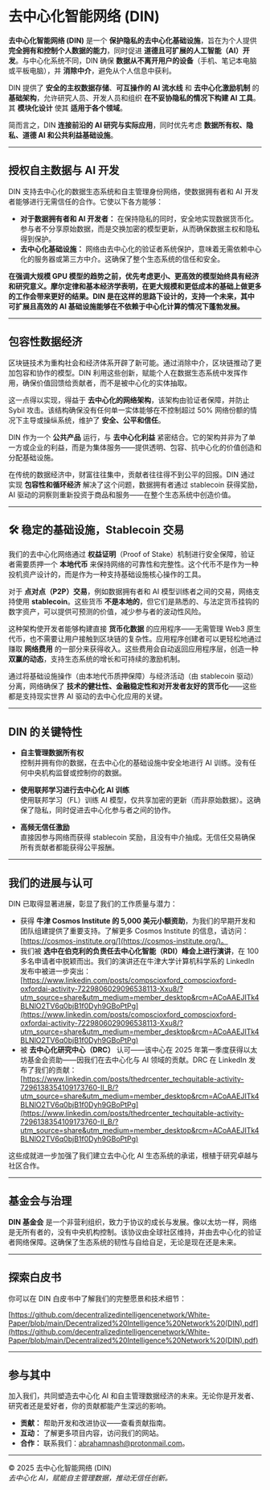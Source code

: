 # 去中心化智能网络 (DIN)

**去中心化智能网络 (DIN)** 是一个 **保护隐私的去中心化基础设施**，旨在为个人提供 **完全拥有和控制个人数据的能力**，同时促进 **道德且可扩展的人工智能（AI）开发**。与中心化系统不同，DIN 确保 **数据从不离开用户的设备**（手机、笔记本电脑或平板电脑），并 **消除中介**，避免从个人信息中获利。

DIN 提供了 **安全的主权数据存储**、**可互操作的 AI 流水线** 和 **去中心化激励机制** 的 **基础架构**，允许研究人员、开发人员和组织 **在不妥协隐私的情况下构建 AI 工具**。其 **模块化设计** 使其 **适用于各个领域**。

简而言之，DIN **连接前沿的 AI 研究与实际应用**，同时优先考虑 **数据所有权、隐私、道德 AI 和公共利益基础设施**。

---

## 授权自主数据与 AI 开发

DIN 支持去中心化的数据生态系统和自主管理身份网络，使数据拥有者和 AI 开发者能够进行无需信任的合作。它使以下各方能够：

- **对于数据拥有者和 AI 开发者：** 在保持隐私的同时，安全地实现数据货币化。参与者不分享原始数据，而是交换加密的模型更新，从而确保数据主权和隐私得到保护。
- **去中心化基础设施：** 网络由去中心化的验证者系统保护，意味着无需依赖中心化的服务器或第三方中介。这确保了整个生态系统的信任和安全。

**在强调大规模 GPU 模型的趋势之前，优先考虑更小、更高效的模型始终具有经济和研究意义。摩尔定律和基本经济学表明，在更大规模和更低成本的基础上做更多的工作会带来更好的结果。DIN 是在这样的思路下设计的，支持一个未来，其中可扩展且高效的 AI 基础设施能够在不依赖于中心化计算的情况下蓬勃发展。**

---

## 包容性数据经济

区块链技术为重构社会和经济体系开辟了新可能。通过消除中介，区块链推动了更加包容和协作的模型。DIN 利用这些创新，赋能个人在数据生态系统中发挥作用，确保价值回馈给贡献者，而不是被中心化的实体抽取。

这一点得以实现，得益于 **去中心化的网络架构**，该架构由验证者保障，并防止 Sybil 攻击。该结构确保没有任何单一实体能够在不控制超过 50% 网络份额的情况下主导或操纵系统，维护了 **安全、公平和信任**。

DIN 作为一个 **公共产品** 运行，与 **去中心化利益** 紧密结合。它的架构并非为了单一方或企业的利益，而是为集体服务——提供透明、包容、抗中心化的价值创造和分配基础设施。

在传统的数据经济中，财富往往集中，贡献者往往得不到公平的回报。DIN 通过实现 **包容性和循环经济** 解决了这个问题，数据拥有者通过 stablecoin 获得奖励，AI 驱动的洞察则重新投资于商品和服务——在整个生态系统中创造价值。

---

## 🛠️ 稳定的基础设施，Stablecoin 交易

我们的去中心化网络通过 **权益证明**（Proof of Stake）机制进行安全保障，验证者需要质押一个 **本地代币** 来保持网络的可靠性和完整性。这个代币不是作为一种投机资产设计的，而是作为一种支持基础设施核心操作的工具。

对于 **点对点（P2P）交易**，例如数据拥有者和 AI 模型训练者之间的交易，网络支持使用 **stablecoin**。这些货币 **不是本地的**，但它们是熟悉的、与法定货币挂钩的数字资产，可以提供可预测的价值，减少参与者的波动性风险。

这种架构使开发者能够构建直接 **货币化数据** 的应用程序——无需管理 Web3 原生代币，也不需要让用户接触到区块链的复杂性。应用程序创建者可以更轻松地通过赚取 **网络费用** 的一部分来获得收入。这些费用会自动返回应用程序层，创造一种 **双赢的动态**，支持生态系统的增长和可持续的激励机制。

通过将基础设施操作（由本地代币质押保障）与经济活动（由 stablecoin 驱动）分离，网络确保了 **技术的健壮性、金融稳定性和对开发者友好的货币化**——这些都是支持现实世界 AI 驱动的去中心化应用的关键。

---

## DIN 的关键特性

- **自主管理数据所有权**  
  控制并拥有你的数据，在去中心化的基础设施中安全地进行 AI 训练。没有任何中央机构监督或控制你的数据。

- **使用联邦学习进行去中心化 AI 训练**  
  使用联邦学习（FL）训练 AI 模型，仅共享加密的更新（而非原始数据）。这确保了隐私，同时促进去中心化参与者之间的协作。

- **高频无信任激励**  
  直接因参与网络而获得 stablecoin 奖励，且没有中介抽成。无信任交易确保所有贡献者都能获得公平报酬。

---

## 我们的进展与认可

DIN 已取得显著进展，彰显了我们的工作质量与潜力：

- 获得 **牛津 Cosmos Institute 的 5,000 美元小额资助**，为我们的早期开发和团队组建提供了重要支持。了解更多 Cosmos Institute 的信息，请访问：[https://cosmos-institute.org/](https://cosmos-institute.org/)。
- 我们被 **选中在伯克利的负责任去中心化智能（RDI）峰会上进行演讲**，在 100 多名申请者中脱颖而出。我们的演讲还在牛津大学计算机科学系的 LinkedIn 发布中被进一步突出：  
  [https://www.linkedin.com/posts/compscioxford_compscioxford-oxfordai-activity-7229806029096538113-Xxu8/?utm_source=share&utm_medium=member_desktop&rcm=ACoAAEJITk4BLNlO2TV6q0bjB1f0Dyh9GBoPtPg](https://www.linkedin.com/posts/compscioxford_compscioxford-oxfordai-activity-7229806029096538113-Xxu8/?utm_source=share&utm_medium=member_desktop&rcm=ACoAAEJITk4BLNlO2TV6q0bjB1f0Dyh9GBoPtPg)
- 被 **去中心化研究中心（DRC）** 认可——该中心在 2025 年第一季度获得以太坊基金会资助——因我们在去中心化与 AI 领域的贡献。DRC 在 LinkedIn 发布了我们的贡献：  
  [https://www.linkedin.com/posts/thedrcenter_techquitable-activity-7296138354109173760-II_B/?utm_source=share&utm_medium=member_desktop&rcm=ACoAAEJITk4BLNlO2TV6q0bjB1f0Dyh9GBoPtPg](https://www.linkedin.com/posts/thedrcenter_techquitable-activity-7296138354109173760-II_B/?utm_source=share&utm_medium=member_desktop&rcm=ACoAAEJITk4BLNlO2TV6q0bjB1f0Dyh9GBoPtPg)

这些成就进一步加强了我们建立去中心化 AI 生态系统的承诺，根植于研究卓越与社区合作。

---

## 基金会与治理

**DIN 基金会** 是一个非营利组织，致力于协议的成长与发展。像以太坊一样，网络是无所有者的，没有中央机构控制。该协议由全球社区维持，并由去中心化的验证者网络保障。这确保了生态系统的韧性与自给自足，无论是现在还是未来。

---

## 探索白皮书

你可以在 DIN 白皮书中了解我们的完整愿景和技术细节：

[https://github.com/decentralizedintelligencenetwork/White-Paper/blob/main/Decentralized%20Intelligence%20Network%20(DIN).pdf](https://github.com/decentralizedintelligencenetwork/White-Paper/blob/main/Decentralized%20Intelligence%20Network%20(DIN).pdf)

---

## 参与其中

加入我们，共同塑造去中心化 AI 和自主管理数据经济的未来。无论你是开发者、研究者还是爱好者，你的贡献都能产生深远的影响。

- **贡献：** 帮助开发和改进协议——查看贡献指南。  
- **互动：** 了解更多项目内容，访问我们的网站。  
- **合作：** 联系我们：[abrahamnash@protonmail.com](mailto:abrahamnash@protonmail.com)。

---

© 2025 去中心化智能网络 (DIN)  
*去中心化 AI，赋能自主管理数据，推动无信任创新。*

